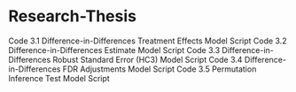 
# Research-Thesis

Code 3.1 Difference-in-Differences Treatment Effects Model Script
Code 3.2 Difference-in-Differences Estimate Model Script
Code 3.3 Difference-in-Differences Robust Standard Error (HC3) Model Script
Code 3.4 Difference-in-Differences FDR Adjustments Model Script
Code 3.5 Permutation Inference Test Model Script

